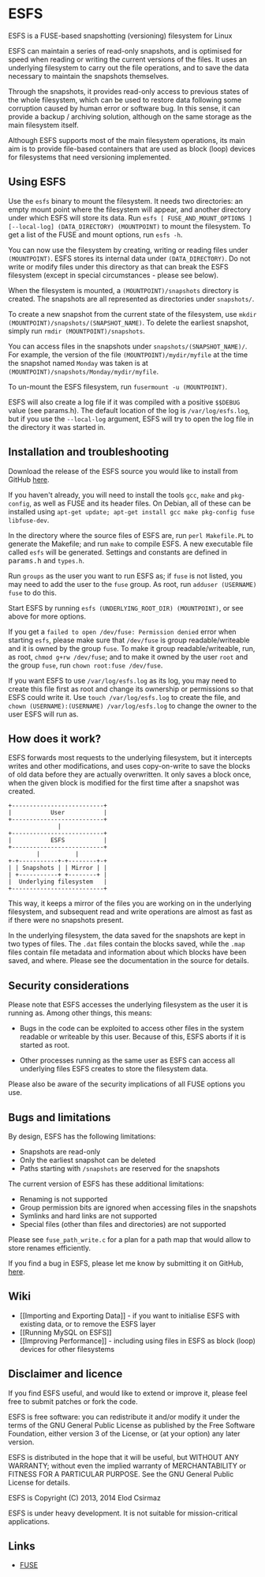 # ESFS

ESFS is a FUSE-based snapshotting (versioning) filesystem for Linux

ESFS can maintain a series of read-only snapshots, and is optimised for speed
when reading or writing the current versions of the files.
It uses an underlying filesystem to carry out the file operations,
and to save the data necessary to maintain the snapshots themselves.

Through the snapshots, it provides read-only access to previous states
of the whole filesystem, which can be used to restore data following
some corruption caused by human error or software bug.
In this sense, it can provide a backup / archiving solution,
although on the same storage as
the main filesystem itself.

Although ESFS supports most of the main filesystem operations,
its main aim is to provide file-based containers
that are used as block (loop) devices for filesystems that need
versioning implemented.

## Using ESFS

Use the `esfs` binary to mount
the filesystem. It needs two directories:
an empty mount point where the filesystem will appear,
and another directory under which ESFS will store its data.
Run `esfs [ FUSE_AND_MOUNT_OPTIONS ] [--local-log] (DATA_DIRECTORY) (MOUNTPOINT)`
to mount the filesystem.
To get a list of the FUSE and mount options, run
`esfs -h`.

You can now use the filesystem by creating, writing or reading files under `(MOUNTPOINT)`.
ESFS stores its internal data under `(DATA_DIRECTORY)`. Do not write or modify files under
this directory
as that can break the ESFS filesystem
(except in special circumstances - please see below).

When the filesystem is mounted, a `(MOUNTPOINT)/snapshots` directory
is created. The snapshots are all represented as
directories under `snapshots/`.

To create a new snapshot from the current state of the
filesystem, use `mkdir (MOUNTPOINT)/snapshots/(SNAPSHOT_NAME)`.
To delete the earliest snapshot, simply run `rmdir (MOUNTPOINT)/snapshots`.

You can access files in the snapshots under `snapshots/(SNAPSHOT_NAME)/`.
For example, the version of the file `(MOUNTPOINT)/mydir/myfile` at the time
the snapshot named `Monday` was taken is at
`(MOUNTPOINT)/snapshots/Monday/mydir/myfile`.

To un-mount the ESFS filesystem, run
`fusermount -u (MOUNTPOINT)`.

ESFS will also create a log file if it was compiled with a positive `$$DEBUG` value
(see params.h).
The default location of the log is `/var/log/esfs.log`,
but if you use the `--local-log` argument,
ESFS will try to open the log file in the directory it was started in.

## Installation and troubleshooting

Download the release of the ESFS source you would like to install from
GitHub
[here](https://github.com/csirmaz/ESFS/releases).

If you haven't already, you will need to install the tools
`gcc`, `make` and `pkg-config`, as well as FUSE and its header files.
On Debian, all of these can be installed using
`apt-get update; apt-get install gcc make pkg-config fuse libfuse-dev`.

In the directory where the source files of ESFS are,
run `perl Makefile.PL` to generate the Makefile;
and run `make` to compile ESFS. A new executable file
called `esfs` will be generated.
Settings and constants are defined in <tt>params.h</tt> and
`types.h`.

Run `groups` as the user you want to run ESFS as;
if `fuse` is not listed, you may need
to add the user to the `fuse` group. As root, run `adduser (USERNAME) fuse`
to do this.

Start ESFS by running `esfs (UNDERLYING_ROOT_DIR) (MOUNTPOINT)`,
or see above for more options.

If you get a `failed to open /dev/fuse: Permission denied` error
when starting `esfs`, please make sure that `/dev/fuse`
is group readable/writeable and it is owned by the group `fuse`.
To make it group readable/writeable, run, as root, `chmod g+rw /dev/fuse`;
and to make it owned by the user `root` and the group `fuse`, run `chown root:fuse /dev/fuse`.

If you want ESFS to use `/var/log/esfs.log` as its log,
you may need to create this file first as root and change its ownership or permissions so that ESFS could write it.
Use `touch /var/log/esfs.log` to create the file, and
`chown (USERNAME):(USERNAME) /var/log/esfs.log` to change the owner to the user
ESFS will run as.

## How does it work?

ESFS forwards most requests to the underlying filesystem,
but it intercepts writes and other modifications,
and uses copy-on-write to save the blocks of old data
before they are actually overwritten.
It only saves a block once, when the given block is modified
for the first time after a snapshot was created.

    +--------------------------+
    |           User           |
    +--------------------------+
                  |
    +--------------------------+
    |           ESFS           |
    +--------------------------+
            |          |
    +-+-----------+-+--------+-+
    | | Snapshots | | Mirror | |
    | +-----------+ +--------+ |
    |  Underlying filesystem   |
    +--------------------------+

This way, it keeps a mirror of the files you are working on
in the underlying filesystem, and subsequent read and
write operations are almost as fast as if there were
no snapshots present.

In the underlying filesystem, the data saved for the snapshots
are kept in two types of files. The `.dat` files contain the blocks
saved, while the `.map` files contain file metadata and information
about which blocks have been saved, and where.
Please see the documentation in the source for details.

## Security considerations

Please note that ESFS accesses the underlying filesystem
as the user it is running as. Among other things, this means:

* Bugs in the code can be exploited to access other files
in the system readable or writeable by this user. Because of this,
ESFS aborts if it is started as root.

* Other processes running as the same user as ESFS can access
all underlying files ESFS creates to store the filesystem data.

Please also be aware of the security implications of all FUSE options you use.

## Bugs and limitations

By design, ESFS has the following limitations:

* Snapshots are read-only
* Only the earliest snapshot can be deleted
* Paths starting with `/snapshots` are reserved for the snapshots

The current version of ESFS has these additional limitations:

* Renaming is not supported
* Group permission bits are ignored when accessing files in the snapshots
* Symlinks and hard links are not supported
* Special files (other than files and directories) are not supported

Please see `fuse_path_write.c` for a plan for a path map
that would allow to store renames efficiently.

If you find a bug in ESFS, please let me know by submitting it on GitHub,
[here](https://github.com/csirmaz/ESFS/issues).

## Wiki

* [[Importing and Exporting Data]] - if you want to initialise ESFS with existing data, or to remove the ESFS layer
* [[Running MySQL on ESFS]]
* [[Improving Performance]] - including using files in ESFS as block (loop) devices for other filesystems

## Disclaimer and licence

If you find ESFS useful, and would like to extend or improve it,
please feel free to submit patches or fork the code.

ESFS is free software: you can redistribute it and/or modify it under the
  terms of the GNU General Public License as published by the Free Software
  Foundation, either version 3 of the License, or (at your option) any later
  version.

ESFS is distributed in the hope that it will be useful, but WITHOUT ANY
  WARRANTY; without even the implied warranty of MERCHANTABILITY or FITNESS
  FOR A PARTICULAR PURPOSE.  See the GNU General Public License for
  details.

ESFS is Copyright (C) 2013, 2014 Elod Csirmaz

ESFS is under heavy development. It is not suitable for mission-critical
applications.

## Links

* [FUSE](http://fuse.sourceforge.net/)

